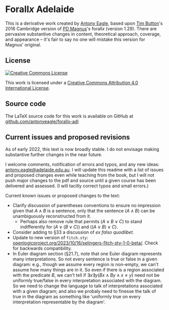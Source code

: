 Forall*x* Adelaide
==================

This is a derivative work created by [Antony Eagle](https://antonyeagle.org), based upon [Tim Button](http://www.homepages.ucl.ac.uk/~uctytbu/index.html)'s 2016 Cambridge version of [PD Magnus](https://www.fecundity.com/job/)'s forall*x* (version 1.29). There are pervasive substantive changes in content, theoretical approach, coverage, and appearance – it's fair to say no one will mistake this version for Magnus' original.

License
-------

[![Creative Commons License](https://i.creativecommons.org/l/by/4.0/88x31.png)](http://creativecommons.org/licenses/by/4.0/)

This work is licensed under a [Creative Commons Attribution 4.0 International License]("http://creativecommons.org/licenses/by/4.0/).

Source code
-----------

The LaTeX source code for this work is available on GitHub at [github.com/antonyeagle/forallx-adl](https://github.com/antonyeagle/forallx-adl)

Current issues and proposed revisions
-------------------------------------

As of early 2022, this text is now broadly stable. I do not envisage making substantive further changes in the near future.

I welcome comments, notification of errors and typos, and any new ideas: [antony.eagle@adelaide.edu.au](mailto:antony.eagle@adelaide.edu.au?subject=forallx-adl). I will update this readme with a list of issues and proposed changes even while teaching from the book, but I will not push major changes to the pdf and source until a given course has been delivered and assessed. (I will tacitly correct typos and small errors.)


Current known issues or proposed changes to the text:

* Clarify discussion of parentheses conventions to ensure no impression given that $A \wedge B$ is a sentence, only that the sentence $(A \wedge B)$ can be unambiguously reconstructed from it.
	- Perhaps also remove rule that permits $(A \vee B \vee C)$ to stand indifferently for $(A \vee (B \vee C))$ and $((A \vee B) \vee C)$.
* Consider adding to §33 a discussion of *ex falso quodlibet*.
* Update to new version of `fitch.sty`: [openlogicproject.org/2023/10/16/selingers-fitch-sty-1-0-beta/](https://openlogicproject.org/2023/10/16/selingers-fitch-sty-1-0-beta/). Check for backwards compatibility.
* In Euler diagram section (§21.7), note that one Euler diagram represents many interpretations. So not every sentence is true or false in a given diagram: e.g., though we assume every region is non-empty, we can't assume how many things are in it. So even if there is a region associated with the predicate $B$, we can't tell if $\exists x \exists y (Bx \wedge By \wedge x≠y)$ need not be uniformly true/false in every interpretation associated with the diagram. So we need to change the language to talk of interpretation*s* associated with a given diagram; and also we probaly need to finesse the talk of true in the diagram as something like 'uniformly true on every interpretation representable by the diagram'.

<!-- None -->


<!-- 
* Chapter 1 (`forallx-adl-what.tex`) 
* Chapter 2 (`forallx-adl-tfl.tex`)
* Chapter 3 (`forallx-adl-truthtables.tex`)
* Chapter 4 (`forallx-adl-fol.tex`)
* Chapter 5 (`forallx-adl-interpretations.tex`)
* Chapter 6 (`forallx-adl-prooftfl.tex`)
* Chapter 7 (`forallx-adl-prooffol.tex`)
* Backmatter
 -->








